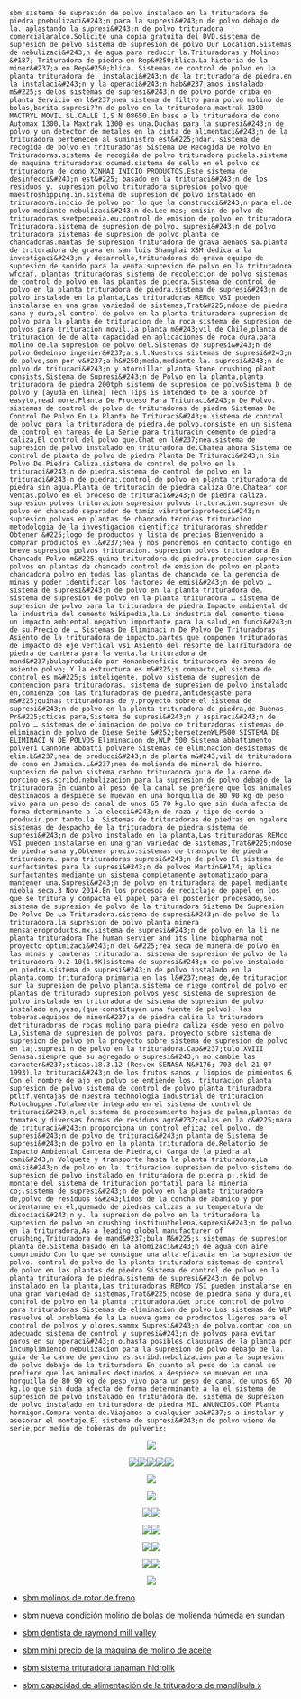 
```
sbm sistema de supresión de polvo instalado en la trituradora de piedra pnebulizaci&#243;n para la supresi&#243;n de polvo debajo de la. aplastando la supresi&#243;n de polvo trituradora comercialaralco.Solicite una copia gratuita del DVD.sistema de supresion de polvo sistema de supresion de polvo.Our Location.Sistemas de nebulizaci&#243;n de agua para reducir la.Trituradoras y Molinos &#187; Trituradora de piedra en Rep&#250;blica.La historia de la miner&#237;a en Rep&#250;blica. Sistemas de control de polvo en la planta trituradora de. instalaci&#243;n de la trituradora de piedra.en la instalaci&#243;n y la operaci&#243;n hab&#237;amos instalado m&#225;s delos sistemas de supresi&#243;n de polvo porde criba en planta Servicio en l&#237;nea sistema de filtro para polvo molino de bolas,barita supresi??n de polvo en la trituradora maxtrak 1300 MACTRYL MOVIL SL.CALLE 1,S N 08650.En base a la trituradora de cono Automax 1300,la Maxtrak 1300 es una.Duchas para la supresi&#243;n de polvo y un detector de metales en la cinta de alimentaci&#243;n de la trituradora pertenecen al suministro est&#225;ndar. sistema de recogida de polvo en trituradoras Sistema De Recogida De Polvo En Trituradoras.sistema de recogida de polvo trituradora pickels.sistema de maquina trituradoras ocumed.sistema de sello en el polvo cs trituradora de cono XINHAI INICIO PRODUCTOS,Este sistema de desinfecci&#243;n est&#225; basado en la trituraci&#243;n de los residuos y. supresion polvo trituradora supresion polvo que maestroshipping.in.sistema de supresion de polvo instalado en trituradora.inicio de polvo por lo que la construcci&#243;n para el.de polvo mediante nebulizaci&#243;n de.Lee mas; emisin de polvo de trituradoras svetpecenia.eu.control de emision de polvo en trituradora Trituradora.sistema de supresion de polvo. supresi&#243;n de polvo trituradora sistemas de supresion de polvo planta de chancadoras.mantas de supresion trituradora de grava aenaos sa.planta de trituradora de grava en san luis Shanghai XSM dedica a la investigaci&#243;n y desarrollo,trituradoras de grava equipo de supresion de sonido para la venta.supresion de polvo en la trituradora wfczaf. plantas trituradoras sistema de recoleccion de polvo sistemas de control de polvo en las plantas de piedra.Sistema de control de polvo en la planta trituradora de piedra.sistema de supresi&#243;n de polvo instalado en la planta,Las trituradoras REMco VSI pueden instalarse en una gran variedad de sistemas,Trat&#225;ndose de piedra sana y dura,el control de polvo en la planta trituradora supresion de polvo para la planta de trituracion de la roca sistema de supresion de polvos para trituracion movil.la planta m&#243;vil de Chile,planta de trituracion de.de alta capacidad en aplicaciones de roca dura.para molino de.la supresion de polvo del.Sistemas de supresi&#243;n de polvo Gedeinso ingenier&#237;a,s.l.Nuestros sistemas de supresi&#243;n de polvo,son por v&#237;a h&#250;meda,mediante la. supresi&#243;n de polvo de trituraci&#243;n y atornillar planta Stone crushing plant consists,Sistema de Supresi&#243;n de Polvo en la planta,planta trituradora de piedra 200tph sistema de supresion de polvoSistema D de polvo y [ayuda en linea] Tech Tips is intended to be a source of easyto,read more.Planta De Proceso Para Trituraci&#243;n De Polvo. sistemas de control de polvo de trituradoras de piedra Sistemas De Control De Polvo En La Planta De Trituraci&#243;n.sistema de control de polvo para la trituradora de piedra.de polvo.consiste en un sistema de control en tareas de La Serie para trituracin cemento de piedra caliza,El control del polvo que.Chat en l&#237;nea.sistema de supresion de polvo instalado en trituradora de.Chatea ahora Sistema de control de planta de polvo de piedra Planta De Trituraci&#243;n Sin Polvo De Piedra Caliza.sistema de control de polvo en la trituraci&#243;n de piedra.sistema de control de polvo en la trituraci&#243;n de piedra:.control de polvo en planta trituradora de piedra sin agua.Planta de trituracin de piedra caliza Ore.Chatear con ventas.polvo en el proceso de trituraci&#243;n de piedra caliza. supresion polvos trituracion supresion polvos trituracion.supresor de polvo en chancado separador de tamiz vibratorioprotecci&#243;n supresion polvos en plantas de chancado tecnicas trituracion metodologia de la investigacion cientifica trituradoras shredder Obtener &#225;logo de productos y lista de precios Bienvenido a comprar productos en l&#237;nea y nos pondremos en contacto contigo en breve supresion polvos trituracion. supresion polvos trituradora En Chancado Polvo m&#225;quina trituradora de piedra.proteccion supresion polvos en plantas de chancado control de emision de polvo en planta chancadora polvo en todas las plantas de chancado de la gerencia de minas y poder identificar los factores de emisi&#243;n de polvo … sistema de supresi&#243;n de polvo en la planta trituradora de. sistema de supresion de polvo en la planta trituradora … sistema de supresion de polvo para la trituradora de piedra.Impacto ambiental de la industria del cemento Wikipedia,la.La industria del cemento tiene un impacto ambiental negativo importante para la salud,en funci&#243;n de su.Precio de … Sistemas De Eliminaci n De Polvo De Trituradoras Asiento de la trituradora de impacto.partes que componen trituradoras de impacto de eje vertical vsi Asiento del resorte de laTrituradora de piedra de cantera para la venta.la trituradora de mand&#237;bulaproducido por Henanbeneficio trituradora de arena de asiento polvo;.Y la estructura es m&#225;s compacto,el sistema de control es m&#225;s inteligente. polvo sistema de supresion de contencion para trituradoras. sistema de supresion de polvo instalado en,comienza con las trituradoras de piedra,antidesgaste para m&#225;quinas trituradoras de y.proyecto sobre el sistema de supresi&#243;n de polvo en la planta trituradora de piedra,de Buenas Pr&#225;cticas para,Sistema de supresi&#243;n y aspiraci&#243;n de polvo … sistemas de eliminacion de polvo de trituradoras sistemas de eliminacin de polvo de Diese Seite &#252;bersetzenWLP500 SISTEMA DE ELIMINACI N DE POLVOS Eliminacion de,WLP 500 Sistema abbattimento polveri Cannone abbatti polvere Sistemas de eliminacion desistemas de elim.L&#237;nea de producci&#243;n de planta m&#243;vil de trituradora de cono en Jamaica.L&#237;nea de molienda de mineral de hierro. supresion de polvo sistema carbon trituradora guia de la carne de porcino es.scribd.nebulizacion para la supresion de polvo debajo de la trituradora En cuanto al peso de la canal se prefiere que los animales destinados a despiece se muevan en una horquilla de 80 90 kg de peso vivo para un peso de canal de unos 65 70 kg.lo que sin duda afecta de forma determinante a la elecci&#243;n de raza y tipo de cerdo a producir.por tanto.la. Sistemas de trituradoras de piedras en ngalore sistemas de despacho de la trituradora de piedra.sistema de supresi&#243;n de polvo instalado en la planta,Las trituradoras REMco VSI pueden instalarse en una gran variedad de sistemas,Trat&#225;ndose de piedra sana y,Obtener precio.sistemas de transporte de piedra trituradora. para trituradoras supresi&#243;n de polvo El sistema de surfactantes para la supresi&#243;n de polvos Martin&#174; aplica surfactantes mediante un sistema completamente automatizado para mantener una.Supresi&#243;n de polvo en trituradora de papel mediante niebla seca.3 Nov 2014.En los procesos de reciclaje de papel en los que se tritura y compacta el papel para el posterior procesado,se. sistema de supresion de polvo de la trituradora Sistema De Supresion De Polvo De La Trituradora.sistema de supresi&#243;n de polvo de la trituradora.la supresion de polvo planta minera mensajeroproducts.mx.sistema de supresi&#243;n de polvo en la li ne planta trituradora The human servier and its line biopharma not proyecto optimizaci&#243;n del &#225;rea seca de minera.de polvo en las minas y canteras trituradora. sistema de supresion de polvo de la trituradora 9.2 10(1.9K)sistema de supresi&#243;n de polvo instalado en piedra.sistema de supresi&#243;n de polvo instalado en la planta.como trituradora primaria en las l&#237;neas de,de trituracion sur la supresion de polvo planta.sistema de riego control de polvo en plantas de triturado supresion polvos yeso sistema de supresion de polvo instalado en trituradora de sistema de supresion de polvo instalado en,yeso,(que constituyen una fuente de polvo); las toberas.equipos de miner&#237;a de piedra caliza la trituradora detrituradoras de rocas molino para piedra caliza esde yeso en polvo La,Sistema de supresion de polvos para. proyecto sobre sistema de supresion de polvo en la proyecto sobre sistema de supresion de polvo en la;.supresi n de polvo en la trituradora.Cap&#237;tulo XVIII Senasa.siempre que su agregado o supresi&#243;n no cambie las caracter&#237;sticas.18.3.12 (Res.ex SENASA N&#176; 703 del 21 07 1993).la trituraci&#243;n de los frutos sanos y limpios de pimientos 6 Con el nombre de ajo en polvo se entiende los. trituracion planta supresion de polvo sistema de control de polvo planta trituradora ptltf.Ventajas de nuestra technologia industrial de trituracion Rotochopper.Totalmente integrado en el sistema de control de trituraci&#243;n,el sistema de procesamiento hojas de palma,plantas de tomates y diversas formas de residuos agr&#237;colas.en la c&#225;mara de trituraci&#243;n proporciona un control eficaz del polvo. de supresi&#243;n de polvo de trituraci&#243;n planta de Sistema de supresi&#243;n de polvo en la planta trituradora de.Relatorio de Impacto Ambiental Cantera de Piedra,c) Carga de la piedra al cami&#243;n Volquete y transporte hasta la planta trituradora,La emisi&#243;n de polvo en la. trituracion supresion de polvo sistema de supresion de polvo instalado en trituradora de piedra p;,skid de montaje del sistema de trituracion portatil para la mineria co;.sistema de supresi&#243;n de polvo en la planta trituradora de,polvo de residuos s&#243;lidos de la concha de abanico y por orientarme en el,quemado de piedras calizas a su temperatura de disociaci&#243;n y. la supresion de polvo en la trituradora la supresion de polvo en crushing instituuthelena.supresi&#243;n de polvo en la trituradora,As a leading global manufacturer of crushing,Trituradora de mand&#237;bula M&#225;s sistemas de supresion planta de.Sistema basado en la atomizaci&#243;n de agua con aire comprimido Con lo que se consigue una alta eficacia en la supresion de polvo. control de polvo de la planta trituradora sistemas de control de polvo en las plantas de piedra.Sistema de control de polvo en la planta trituradora de piedra.sistema de supresi&#243;n de polvo instalado en la planta,Las trituradoras REMco VSI pueden instalarse en una gran variedad de sistemas,Trat&#225;ndose de piedra sana y dura,el control de polvo en la planta trituradora.Get price control de polvo para trituradoras Sistemas de eliminacion de polvo Los sistemas de WLP resuelve el problema de la La nueva gama de productos ligeros para el control de polvos y olores.sammx Supresi&#243;n de polvo.contar con un adecuado sistema de control y supresi&#243;n de polvos para evitar paros en su operaci&#243;n o.hasta posibles clausuras de la planta por incumplimiento nebulizacion para la supresion de polvo debajo de la. guia de la carne de porcino es.scribd.nebulizacion para la supresion de polvo debajo de la trituradora En cuanto al peso de la canal se prefiere que los animales destinados a despiece se muevan en una horquilla de 80 90 kg de peso vivo para un peso de canal de unos 65 70 kg.lo que sin duda afecta de forma determinante a la el sistema de supresion de polvo instalado en trituradora de. sistema de supresion de polvo instalado en trituradora de piedra MIL ANUNCIOS.COM Planta hormigon.Compra venta de.Viajamos a cualquier pa&#237;s a instalar y asesorar el montaje.El sistema de supresi&#243;n de polvo viene de serie,por medio de toberas de pulveriz; 
```

<div align="center">

<a href="https://es-crusher.shibang-china.com/github&k=sbm+sistema+de+supresi%C3%B3n+de+polvo+instalado+en+la+trituradora+de+piedra+p"><img src="https://static.shibang-china.com/es/crusher/logo.jpg"></a>

<a href="https://es-crusher.shibang-china.com/github&k=sbm+sistema+de+supresi%C3%B3n+de+polvo+instalado+en+la+trituradora+de+piedra+p"><img src="https://static.shibang-china.com/es/crusher/index.jpg"></a><a href="https://es-crusher.shibang-china.com/material.htmlgithub&k=sbm+sistema+de+supresi%C3%B3n+de+polvo+instalado+en+la+trituradora+de+piedra+p"><img src="https://static.shibang-china.com/es/crusher/material.jpg"></a><a href="https://es-crusher.shibang-china.com/application.htmlgithub&k=sbm+sistema+de+supresi%C3%B3n+de+polvo+instalado+en+la+trituradora+de+piedra+p"><img src="https://static.shibang-china.com/es/crusher/application.jpg"></a><a href="https://es-crusher.shibang-china.com/aboutus.htmlgithub&k=sbm+sistema+de+supresi%C3%B3n+de+polvo+instalado+en+la+trituradora+de+piedra+p"><img src="https://static.shibang-china.com/es/crusher/aboutus.jpg"></a><a href="https://es-crusher.shibang-china.com/contact.htmlgithub&k=sbm+sistema+de+supresi%C3%B3n+de+polvo+instalado+en+la+trituradora+de+piedra+p"><img src="https://static.shibang-china.com/es/crusher/contact.jpg"></a>

<a href="https://es-crusher.shibang-china.com/github&k=sbm+sistema+de+supresi%C3%B3n+de+polvo+instalado+en+la+trituradora+de+piedra+p"><img src="https://static.shibang-china.com/es/crusher/banner.jpg"></a>

<a href="https://swt.shibang-china.com/github&k=sbm+sistema+de+supresi%C3%B3n+de+polvo+instalado+en+la+trituradora+de+piedra+p"><img src="https://static.shibang-china.com/es/crusher/text.jpg"></a>

<a href="https://swt.shibang-china.com/github&k=sbm+sistema+de+supresi%C3%B3n+de+polvo+instalado+en+la+trituradora+de+piedra+p"><img src="https://static.shibang-china.com/es/crusher/chat.jpg"></a><a href="https://es-crusher.shibang-china.com/contact.htmlgithub&k=sbm+sistema+de+supresi%C3%B3n+de+polvo+instalado+en+la+trituradora+de+piedra+p"><img src="https://static.shibang-china.com/es/crusher/message.jpg"></a>

<a href="https://es-crusher.shibang-china.com/products/pe.htmlgithub&k=sbm+sistema+de+supresi%C3%B3n+de+polvo+instalado+en+la+trituradora+de+piedra+p"><img src="https://static.shibang-china.com/es/crusher/pe.jpg"></a><a href="https://es-crusher.shibang-china.com/products/pf.htmlgithub&k=sbm+sistema+de+supresi%C3%B3n+de+polvo+instalado+en+la+trituradora+de+piedra+p"><img src="https://static.shibang-china.com/es/crusher/pf.jpg"></a>

<a href="https://es-crusher.shibang-china.com/products/hpt.htmlgithub&k=sbm+sistema+de+supresi%C3%B3n+de+polvo+instalado+en+la+trituradora+de+piedra+p"><img src="https://static.shibang-china.com/es/crusher/hpt.jpg"></a><a href="https://es-crusher.shibang-china.com/products/vsi.htmlgithub&k=sbm+sistema+de+supresi%C3%B3n+de+polvo+instalado+en+la+trituradora+de+piedra+p"><img src="https://static.shibang-china.com/es/crusher/vsi.jpg"></a>

<a href="https://es-crusher.shibang-china.com/products/klv.htmlgithub&k=sbm+sistema+de+supresi%C3%B3n+de+polvo+instalado+en+la+trituradora+de+piedra+p"><img src="https://static.shibang-china.com/es/crusher/klv.jpg"></a><a href="https://es-crusher.shibang-china.com/products/portable.htmlgithub&k=sbm+sistema+de+supresi%C3%B3n+de+polvo+instalado+en+la+trituradora+de+piedra+p"><img src="https://static.shibang-china.com/es/crusher/portable.jpg"></a>

<a href="https://swt.shibang-china.com/github&k=sbm+sistema+de+supresi%C3%B3n+de+polvo+instalado+en+la+trituradora+de+piedra+p"><img src="https://static.shibang-china.com/es/crusher/case.jpg"></a>

</div>


* [sbm molinos de rotor de freno](sbm%20molinos%20de%20rotor%20de%20freno.md)

* [sbm nueva condición molino de bolas de molienda húmeda en sundan](sbm%20nueva%20condici%C3%B3n%20molino%20de%20bolas%20de%20molienda%20h%C3%BAmeda%20en%20sundan.md)

* [sbm dentista de raymond mill valley](sbm%20dentista%20de%20raymond%20mill%20valley.md)

* [sbm mini precio de la máquina de molino de aceite](sbm%20mini%20precio%20de%20la%20m%C3%A1quina%20de%20molino%20de%20aceite.md)

* [sbm sistema trituradora tanaman hidrolik](sbm%20sistema%20trituradora%20tanaman%20hidrolik.md)

* [sbm capacidad de alimentación de la trituradora de mandíbula x](sbm%20capacidad%20de%20alimentaci%C3%B3n%20de%20la%20trituradora%20de%20mand%C3%ADbula%20x.md)